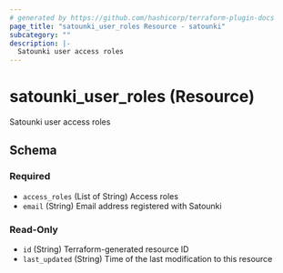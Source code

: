 ```yaml
---
# generated by https://github.com/hashicorp/terraform-plugin-docs
page_title: "satounki_user_roles Resource - satounki"
subcategory: ""
description: |-
  Satounki user access roles
---
```


# satounki_user_roles (Resource)

Satounki user access roles



<!-- schema generated by tfplugindocs -->
## Schema

### Required

- `access_roles` (List of String) Access roles
- `email` (String) Email address registered with Satounki

### Read-Only

- `id` (String) Terraform-generated resource ID
- `last_updated` (String) Time of the last modification to this resource


